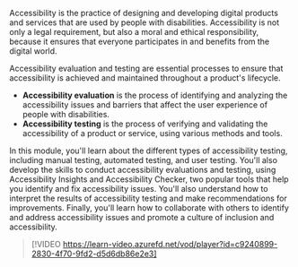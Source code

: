 Accessibility is the practice of designing and developing digital products and services that are used by people with disabilities. Accessibility is not only a legal requirement, but also a moral and ethical responsibility, because it ensures that everyone participates in and benefits from the digital world.

Accessibility evaluation and testing are essential processes to ensure that accessibility is achieved and maintained throughout a product's lifecycle.

- **Accessibility evaluation** is the process of identifying and analyzing the accessibility issues and barriers that affect the user experience of people with disabilities.
- **Accessibility testing** is the process of verifying and validating the accessibility of a product or service, using various methods and tools.

In this module, you'll learn about the different types of accessibility testing, including manual testing, automated testing, and user testing. You'll also develop the skills to conduct accessibility evaluations and testing, using Accessibility Insights and Accessibility Checker, two popular tools that help you identify and fix accessibility issues. You'll also understand how to interpret the results of accessibility testing and make recommendations for improvements. Finally, you'll learn how to collaborate with others to identify and address accessibility issues and promote a culture of inclusion and accessibility.

> [!VIDEO https://learn-video.azurefd.net/vod/player?id=c9240899-2830-4f70-9fd2-d5d6db86e2e3]